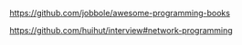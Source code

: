 https://github.com/jobbole/awesome-programming-books

https://github.com/huihut/interview#network-programming